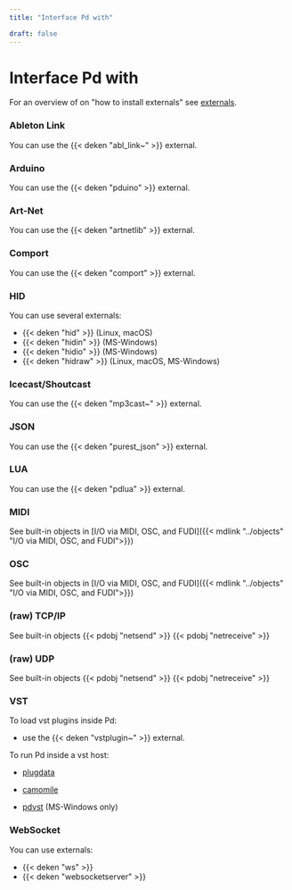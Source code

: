 ```yaml
---
title: "Interface Pd with"

draft: false
---
```


# Interface Pd with

For an overview of on "how to install externals" see [externals](../externals).

### Ableton Link

You can use the {{< deken "abl_link~" >}} external.


### Arduino

You can use the {{< deken "pduino" >}} external.


### Art-Net

You can use the {{< deken "artnetlib" >}} external.


### Comport

You can use the {{< deken "comport" >}} external.

### HID

You can use several externals:

  - {{< deken "hid" >}} (Linux, macOS)
  - {{< deken "hidin" >}} (MS-Windows)
  - {{< deken "hidio" >}} (MS-Windows)
  - {{< deken "hidraw" >}} (Linux, macOS, MS-Windows)

### Icecast/Shoutcast

You can use the {{< deken "mp3cast~" >}} external.

### JSON

You can use the {{< deken "purest_json" >}} external.

### LUA

You can use the {{< deken "pdlua" >}} external.

### MIDI

See built-in objects in [I/O via MIDI, OSC, and FUDI]({{< mdlink "../objects" "I/O via MIDI, OSC, and FUDI">}})

### OSC

See built-in objects in [I/O via MIDI, OSC, and FUDI]({{< mdlink "../objects" "I/O via MIDI, OSC, and FUDI">}})

### (raw) TCP/IP

See built-in objects {{< pdobj "netsend" >}} {{< pdobj "netreceive" >}}


### (raw) UDP

See built-in objects {{< pdobj "netsend" >}} {{< pdobj "netreceive" >}}


### VST

To load vst plugins inside Pd:

  - use the {{< deken "vstplugin~" >}} external.

To run Pd inside a vst host:

  - [plugdata](https://plugdata.org/)

  - [camomile](https://github.com/pierreguillot/Camomile)

  - [pdvst](https://git.nubegris.com.ar/lucarda/pdvst-0.52/releases) (MS-Windows only)

### WebSocket

You can use externals:

  - {{< deken "ws" >}}
  - {{< deken "websocketserver" >}}

